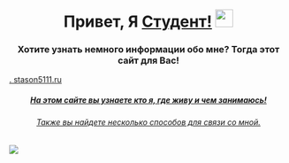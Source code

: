 <h1 align="center">Привет, Я <a href="https://github.com/Stason5111/stason5111.github.io" target="_blank">Студент!</a>
<img src="https://github.com/blackcater/blackcater/raw/main/images/Hi.gif" height="32"/></h1>
<h3 align="center">Хотите узнать немного информации обо мне? Тогда этот сайт для Вас!</h3>
<a href="https://stason5111.ru/">. stason5111.ru</ a>
<br>
<h5 align="center">На этом сайте вы узнаете кто я, где живу и чем занимаюсь!</h5>
<h6 align="center">Также вы найдете несколько способов для связи со мной.</h6>

<img src="https://www.moneytalksnews.com/workers/images/width=2190/wp-content/uploads/2017/08/16113342/shutterstock_366568778.jpg?s=0d51c69040b3c73f860d64754cff227a89140824873a4c834bc3df32a1ce305d"/>
